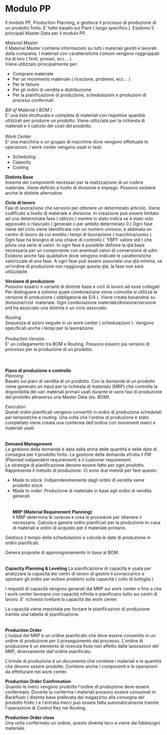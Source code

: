 <h1>Modulo PP</h1>

Il modulo PP, Production Planning, e gestisce il processo di produzione di un prodotto finito. E' tutto basato sul Plant
( luogo specifico ). 
Esistono 5 principali Master Data per il modulo PP.

*Material Master*</br>
Il Material Master contiene informazioni su tutti i materiali gestiti e lavorati dalla compania. I materiali con caratteristiche comuni 
vengono raggruppati tra di loro ( finiti, primari, ecc... ).</br>
Viene utilizzato principalmente per:
- Comprare materiale
- Per un movimento materiale ( ricezione, problemi, ecc... )
- Per le fatture
- Per gli ordini di vendita e distribuzione 
- Per la pianificazione di produzione, schedulazioni e produzioni di processi confermati

*Bill of Material ( BOM )*</br>
E' una lista strutturata e completa di materiali con rispettive quantità utilizzati per produrre un prodotto. Viene utilizzata per 
la richiesta di materiali e il calcolo dei costi del prodotto.
</br></br>
*Work Center*</br>
E' una macchina o un gruppo di macchine dove vengono effettuate le operazioni. I work center vengono usati in task:
- Scheduling
- Capacity
- Costing


**Distinta Base**    
Insieme dei componenti necessari per la realizzazione di un codice materiale. Viene definito a livello di divisione e impiego. Possono esistere anche le distinte alternative.

**Ciclo di lavoro**    
Fasi di lavorazione che servono per ottenere un determinato articolo. Viene codificato a livello di materiale e divisione. In creazione può essere limitato ad una determinata fase ( utilizzo ) mentre lo stato indica se è stato solo approvato o rilasciato ( generale o per ambito determinato 0.) Ogni fase viene del ciclo viene identificata con un numero univoco, e abbinata un centro di lavoro da cui eredita i tempi di lavorazione ( macchina/uomo ). Ogni fase ha bisogno di una chiave di controllo ( 'YBP1' valore std ) che pilota una serie di valori.
In ogni fase è possibile definire la qtà base necessaria per un componente con eventuali valori di conversione di udm.
Esistono anche fasi qualitative dove vengono indicate le caratteristiche valorizzate di una fase.
A ogni fase può essere associata una qtà minima, se un'ordine di produzione non raggiunge questa qtà, la fase non sarà utilizzabile.

**Versione di produzione**    
Possono esserci n varianti di distinte base e cicli di lavoro ad esse collegati. Per distinguere a sistema quale combinazione viene coinvolta si utilizza la versione di produzione ( obbligatoria da S/4 ). Viene creata basandosi su divisione/cod. materiale. Ogni combinazione materiale/divisione/versione prd ha associato una distinta e un ciclo associato.

*Routing*</br>
Sequenza di azioni eeguite in un work center ( schedulazioni ). Vengono specificati anche i tempi per la lavorazione. 
</br></br>
*Production Version*</br>
E' un collegamento tra BOM e Routing. Possono esserci più versioni di processo per la produzione di un prodotto.</br> 
</br></br></br>
**Piano di produzione e controllo**</br>
*Planning*   
Basato sui piani di vendita di un prodotto. Con la domanda di un prodotto viene generato un input per la richiesta di materialo (MRP) che controlla la disponibiltà dei vari materiali primari usati durante le varie fasi di produzione del prodotto attraverso una Master Data (es. BOM).   
   
*Execution*   
Questi ordini pianificati vengono convertiti in ordini di produzione schedulati per tempistiche e routing. Una volta che l'ordine di produzione è stato completato viene creata una conferma dell'ordine con movimenti merci e materiali usati. 
</br></br></br>
**Demand Management**   
La gestione della domanda è data dalla stima delle quantità e delle date di consegna per il prodotto finito. La gesitone della domanda sfrutta il *PIR* (Planned indipendent requirement) e il customer requirement.   
Le strategie di pianificazione devono essere fatte per ogni prodotto. Rappresenta il metodo di produzione. Ci sono due metodi per fare questo:   
- Made to stock: Indipendenetemente dagli ordini di vendita viene prodotto stock
- Made to order: Produzione di materiale in base agli ordini di vendita generati
</br></br></br>
**MRP (Material Requirement Planning)**   
Il MRP determina le carenze e crea le procedure per ottenere il necessario. Calcola e genera ordini pianificati per la produzione in-casa di materiali e ordini di acquisto per il materiale primario.   
   
Gestisce il tempo delle schedulazioni e calcola le date di produzione in ordini pianificati.   
   
Genera proposte di approvigionamento in base al BOM.
</br></br></br>
**Capacity Planning & Leveling**
La pianificazione di capacità è usata per analizzare la capacità dei centri di lavoro di gestire il sovraccarico e spostare gli ordini per evitare problemi sulla capacità ( collo di bottiglia ).   
   
I requisiti di capacità vengono generati dal MRP sui work center e fino a che i work center lavorano con capacità infinite e pianificano tutto sui centri di lavoro. E' richiesto livellare la capacità dei work center.   
   
La capacità viene impostata per forzare le pianificazioni di produzione tramite una tabella di pianificazione.
</br></br></br>
**Production Order**   
L'output del MRP è un ordine pianificato che deve essere convertito in un ordine di produzione per il proseguimento del processo.
L'ordine di produzione è un elemento di ricevuta fisso non affetto dalle lavorazioni del MRP, diversamente dall'ordine pianificato.
    
L'orinde di produzione è un documento che contiene i materiali e le quantità che devono essere prodotte. Contiene anche i componenti e le operazioni da effetturare nel work center. 

**Production Order Confirmation**   
Quando le merci vengono prodotte l'ordine di produzione deve essere confermato. 
Durante la conferma i materiali possono essere consumati in Backflush ( distinta base prelevata dal magazzino alla consegna del prodotto finito ) e l'entrata merci può essere fatta automaticamente tramite l'operazione di Control Key nel Routing.


**Production Order close**   
Una volta confermato un ordine, questo diventa teco e viene dai fabbisogni materiale.


